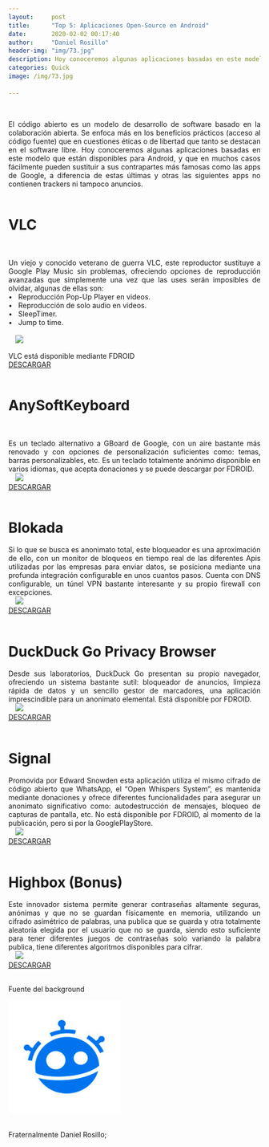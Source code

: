 ```yaml
---
layout:     post
title:      "Top 5: Aplicaciones Open-Source en Android"
date:       2020-02-02 00:17:40
author:     "Daniel Rosillo"
header-img: "img/73.jpg"
description: Hoy conoceremos algunas aplicaciones basadas en este modelo que están disponibles para Android, y que en muchos casos fácilmente pueden sustituir a sus contrapartes más famosas como las apps de Google.
categories: Quick
image: /img/73.jpg

---
```

<div style="text-align: justify;">
<br>
<p>El código abierto es un modelo de desarrollo de software basado en la colaboración abierta. Se enfoca más en los beneficios prácticos (acceso al código fuente) que en cuestiones éticas o de libertad que tanto se destacan en el software libre.  Hoy conoceremos algunas aplicaciones basadas en este modelo que están disponibles para Android, y que en muchos casos fácilmente pueden sustituir a sus contrapartes más famosas como las apps de Google, a diferencia de estas últimas y otras las siguientes apps no contienen trackers ni tampoco anuncios.

<br>
<br />
<h1>VLC</h1><br>
<p>Un viejo y conocido veterano de guerra VLC, este reproductor sustituye a Google Play Music sin problemas, ofreciendo opciones de reproducción avanzadas que simplemente una vez que las uses serán imposibles de olvidar, algunas de ellas son: 
<br>
&#8226;&nbsp;&nbsp;&nbsp;Reproducción Pop-Up Player en videos. <br>
&#8226;&nbsp;&nbsp;&nbsp;Reproducción de solo audio en videos. <br>
&#8226;&nbsp;&nbsp;&nbsp;SleepTimer.<br>
&#8226;&nbsp;&nbsp;&nbsp;Jump to time.<br>
<br>
<a href="https://lh3.googleusercontent.com/ahV3K7RwV7JW-mKou83PYrld_Vg5i0ZEix0ga9vx_qkh1RD2qkQeFHfyzbfUCnJliw=w720-h310" imageanchor="1" style="margin-left: 1em; margin-right: 1em;"><img src="https://lh3.googleusercontent.com/ahV3K7RwV7JW-mKou83PYrld_Vg5i0ZEix0ga9vx_qkh1RD2qkQeFHfyzbfUCnJliw=w720-h310" class="img-responsive" /></a>
<br>
<p>VLC está disponible mediante FDROID<br>
<a href="https://f-droid.org/packages/org.videolan.vlc">DESCARGAR</a>
<br>
<br>

<h1>AnySoftKeyboard </h1>
<br>
<p>Es un teclado alternativo a GBoard de Google, con un aire bastante más renovado y con opciones de personalización suficientes como: temas, barras personalizables, etc. Es un teclado totalmente anónimo disponible en varios idiomas, que acepta donaciones y se puede descargar por FDROID.
<br>
<a href="https://image.winudf.com/v2/image1/Y29tLm1lbm55LmFuZHJvaWQuYW55c29mdGtleWJvYXJkX3NjcmVlbl8yXzE1NTY4MDg1MzBfMDg3/screen-2.jpg?fakeurl=1&type=.jpg" imageanchor="1" style="margin-left: 1em; margin-right: 1em;"><img src="https://image.winudf.com/v2/image1/Y29tLm1lbm55LmFuZHJvaWQuYW55c29mdGtleWJvYXJkX3NjcmVlbl8yXzE1NTY4MDg1MzBfMDg3/screen-2.jpg?fakeurl=1&type=.jpg" class="img-responsive" /></a><br>
<a href="https://f-droid.org/packages/com.menny.android.anysoftkeyboard/">DESCARGAR</a>
<br>
<br>

<h1>Blokada</h1>
<p>Si lo que se busca es anonimato total, este bloqueador es una aproximación de ello, con un monitor de bloqueos en tiempo real de las diferentes Apis utilizadas por las empresas para enviar datos, se posiciona mediante una profunda integración configurable en unos cuantos pasos. Cuenta con DNS configurable, un túnel VPN bastante interesante y su propio firewall con excepciones.
<br>
<a href="https://2.bp.blogspot.com/-X5oeuYHI_mw/W7-Z5nEefXI/AAAAAAAAGXA/qhshjht45NAPuE2l4ex1Vcynoh_YRN5LwCLcBGAs/s400/Blokada%2BVintArtt.png" imageanchor="1" style="margin-left: 1em; margin-right: 1em;"><img src="https://2.bp.blogspot.com/-X5oeuYHI_mw/W7-Z5nEefXI/AAAAAAAAGXA/qhshjht45NAPuE2l4ex1Vcynoh_YRN5LwCLcBGAs/s400/Blokada%2BVintArtt.png" class="img-responsive" /></a>
<br>
<a href="https://f-droid.org/packages/org.blokada.alarm/">DESCARGAR</a>
<br>
<br>

<h1>DuckDuck Go Privacy Browser </h1>
<p>Desde sus laboratorios, DuckDuck Go presentan su propio navegador, ofreciendo un sistema bastante sutil: bloqueador de anuncios, limpieza rápida de datos y un sencillo gestor de marcadores, una aplicación imprescindible para un anonimato elemental. Está disponible por FDROID.
<br>
<a href="https://adictec.com/wp-content/uploads/2019/07/DuckDuckGo-en-Android.png" imageanchor="1" style="margin-left: 1em; margin-right: 1em;"><img src="https://adictec.com/wp-content/uploads/2019/07/DuckDuckGo-en-Android.png" class="img-responsive" /></a>
<br>
<a href="https://f-droid.org/packages/com.duckduckgo.mobile.android/">DESCARGAR</a>
<br>
<br>

<h1>Signal</h1>
<p>Promovida por Edward Snowden esta aplicación utiliza el mismo cifrado de código abierto que WhatsApp, el “Open Whispers System”, es mantenida mediante donaciones y ofrece diferentes funcionalidades para asegurar un anonimato significativo como: autodestrucción de mensajes, bloqueo de capturas de pantalla, etc. No está disponible por FDROID, al momento de la publicación, pero si por la GooglePlayStore.
<br>
<a href="https://qph.fs.quoracdn.net/main-qimg-f7eaf1867693273b50b293cada0eac3f" imageanchor="1" style="margin-left: 1em; margin-right: 1em;"><img src="https://qph.fs.quoracdn.net/main-qimg-f7eaf1867693273b50b293cada0eac3f" class="img-responsive" /></a>
<br>
<a href="https://play.google.com/store/apps/details?id=org.thoughtcrime.securesms&hl=en">DESCARGAR</a>
<br>
<br>

<h1>Highbox (Bonus)</h1>
<p>Este innovador sistema permite generar contraseñas altamente seguras, anónimas y que no se guardan físicamente en memoria, utilizando un cifrado asimétrico de palabras, una publica que se guarda y otra totalmente aleatoria elegida por el usuario que no se guarda, siendo esto suficiente para tener diferentes juegos de contraseñas solo variando la palabra publica, tiene diferentes algoritmos disponibles para cifrar.
<br>
<a href="https://danielrosillo.github.io/img/demo-screen-1.png" imageanchor="1" style="margin-left: 1em; margin-right: 1em;"><img src="https://danielrosillo.github.io/img/demo-screen-1.png" class="img-responsive" /></a>
<br>
<a href="https://play.google.com/store/apps/details?id=com.bookmanager.danielrosillo.bookmanager&hl=es_419">DESCARGAR</a>
<br>
<br>

<p>Fuente del background
<br>
<div class="badges">
                    <a class="badge-link" href="https://www.freepik.com/free-vector/sunset-mountains-landscape-with-purple-gradient-colors_5315515.htm#page=1&query=mountains&position=8" ><img src="/img/images.jpeg" alt="" img class="img-responsive"></a>
                     </div>
<br>
<p>Fraternalmente Daniel Rosillo;